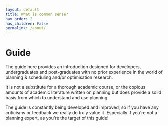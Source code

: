 ```yaml
---
layout: default
title: What is common sense?
nav_order: 2
has_children: False
permalink: /about/
---
```

# Guide
 

The guide here provides an introduction designed for developers, undergraduates and post-graduates with no prior experience in the world of planning & scheduling and/or optimisation research. 

It is not a substitute for a thorough academic course, or the copious amounts of academic literature written on planning but does provide a solid basis from which to understand and use planning.

The guide is constantly being developed and improved, so if you have any criticisms or feedback we really do truly value it. Especially if you're not a planning expert, as you're the target of this guide!